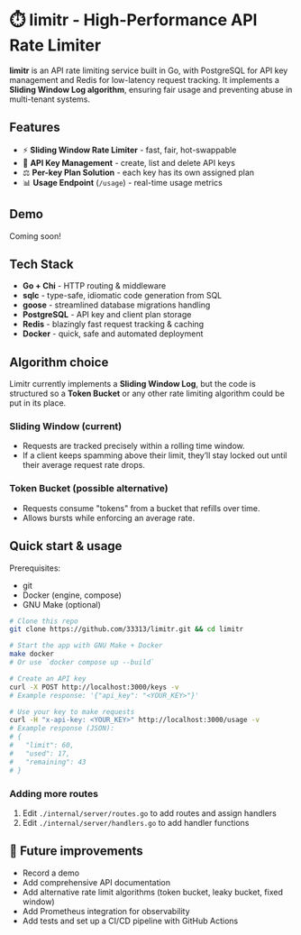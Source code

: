 # ⏱️ limitr - High-Performance API Rate Limiter
**limitr** is an API rate limiting service built in Go, with PostgreSQL for API key management and Redis for low-latency request tracking.
It implements a **Sliding Window Log algorithm**, ensuring fair usage and preventing abuse in multi-tenant systems.

## Features
- ⚡ **Sliding Window Rate Limiter** - fast, fair, hot-swappable
- 🔑 **API Key Management** - create, list and delete API keys
- ⚖ **Per-key Plan Solution** - each key has its own assigned plan 
- 📊 **Usage Endpoint** (`/usage`) - real-time usage metrics

## Demo
Coming soon!

## Tech Stack
- **Go + Chi** - HTTP routing & middleware
- **sqlc** - type-safe, idiomatic code generation from SQL
- **goose** - streamlined database migrations handling
- **PostgreSQL** - API key and client plan storage
- **Redis** - blazingly fast request tracking & caching
- **Docker** - quick, safe and automated deployment

## Algorithm choice
Limitr currently implements a **Sliding Window Log**, but the code is structured so a **Token Bucket** or any other rate limiting algorithm could be put in its place.

### Sliding Window (current)
- Requests are tracked precisely within a rolling time window.
- If a client keeps spamming above their limit, they’ll stay locked out until their average request rate drops.

### Token Bucket (possible alternative)
- Requests consume "tokens" from a bucket that refills over time.
- Allows bursts while enforcing an average rate.

## Quick start & usage
Prerequisites:
- git
- Docker (engine, compose)
- GNU Make (optional)

```sh
# Clone this repo
git clone https://github.com/33313/limitr.git && cd limitr

# Start the app with GNU Make + Docker
make docker
# Or use `docker compose up --build`

# Create an API key
curl -X POST http://localhost:3000/keys -v
# Example response: '{"api_key": "<YOUR_KEY>"}'

# Use your key to make requests
curl -H "x-api-key: <YOUR_KEY>" http://localhost:3000/usage -v
# Example response (JSON):
# {
#   "limit": 60,
#   "used": 17,
#   "remaining": 43
# }
```

### Adding more routes
1. Edit `./internal/server/routes.go` to add routes and assign handlers
2. Edit `./internal/server/handlers.go` to add handler functions

## 📌 Future improvements
- Record a demo
- Add comprehensive API documentation
- Add alternative rate limit algorithms (token bucket, leaky bucket, fixed window)
- Add Prometheus integration for observability
- Add tests and set up a CI/CD pipeline with GitHub Actions
